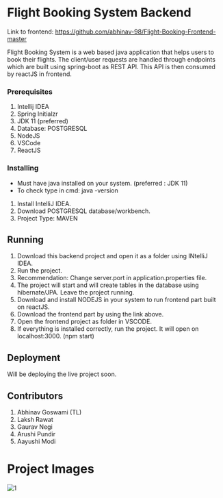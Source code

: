 # Flight Booking System Backend

Link to frontend: https://github.com/abhinav-98/Flight-Booking-Frontend-master

Flight Booking System is a web based java application that helps users to book their flights. The client/user requests are handled through endpoints which are built using spring-boot as REST API. This API is then consumed by reactJS in frontend.

### Prerequisites

1) Intellij IDEA
2) Spring Initialzr
4) JDK 11 (preferred)
5) Database: POSTGRESQL
6) NodeJS
7) VSCode
8) ReactJS


### Installing

* Must have java installed on your system. (preferred : JDK 11)
* To check type in cmd:
  java -version
1) Install IntelliJ IDEA.
2) Download POSTGRESQL database/workbench.
3) Project Type: MAVEN


## Running

1) Download this backend project and open it as a folder using INtelliJ IDEA.
2) Run the project.
3) Recommendation: Change server.port in application.properties file.
4) The project will start and will create tables in the database using hibernate/JPA. Leave the project running.
5) Download and install NODEJS in your system to run frontend part built on reactJS.
6) Download the frontend part by using the link above.
7) Open the frontend project as folder in VSCODE.
8) If everything is installed correctly, run the project. It will open on localhost:3000. (npm start)


## Deployment

Will be deploying the live project soon.

## Contributors
1) Abhinav Goswami (TL)
2) Laksh Rawat
3) Gaurav Negi
4) Arushi Pundir
5) Aayushi Modi

# Project Images
![1](https://user-images.githubusercontent.com/60566576/166874685-e898bbb9-cbda-4add-97f2-4420f9abb6a8.PNG)



 
